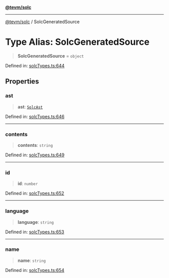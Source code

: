 [**@tevm/solc**](../README.md)

***

[@tevm/solc](../globals.md) / SolcGeneratedSource

# Type Alias: SolcGeneratedSource

> **SolcGeneratedSource** = `object`

Defined in: [solcTypes.ts:644](https://github.com/evmts/compiler/blob/main/packages/solc/src/solcTypes.ts#L644)

## Properties

### ast

> **ast**: [`SolcAst`](SolcAst.md)

Defined in: [solcTypes.ts:646](https://github.com/evmts/compiler/blob/main/packages/solc/src/solcTypes.ts#L646)

***

### contents

> **contents**: `string`

Defined in: [solcTypes.ts:649](https://github.com/evmts/compiler/blob/main/packages/solc/src/solcTypes.ts#L649)

***

### id

> **id**: `number`

Defined in: [solcTypes.ts:652](https://github.com/evmts/compiler/blob/main/packages/solc/src/solcTypes.ts#L652)

***

### language

> **language**: `string`

Defined in: [solcTypes.ts:653](https://github.com/evmts/compiler/blob/main/packages/solc/src/solcTypes.ts#L653)

***

### name

> **name**: `string`

Defined in: [solcTypes.ts:654](https://github.com/evmts/compiler/blob/main/packages/solc/src/solcTypes.ts#L654)
